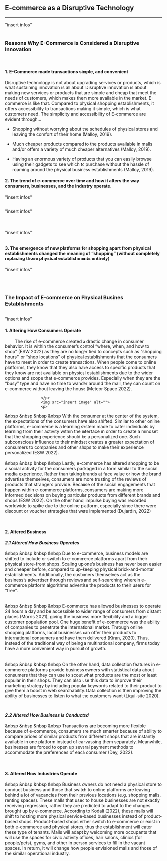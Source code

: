 <section id="disruptivetech">
    <div class="container">
        <div class="row">
            <div class="col-lg-12 text-center">
                <h2 class="section-heading">E-commerce as a Disruptive Technology</h2>
                <hr class="primary">
                </div>
            </div>
        </div>
    </div>
<body>
        <img src="insert image" alt=""> 
        <div class="col-lg-8 col-lg-offset-2 text-center;margin-left:20em;margin-right:20em;">
        <div class="components">
            <div class="mid-side">
                "insert infos"
        </div> 
            <br>
        <div class="component-3">
            <div class="advt-deavt">
                <h3>
                    <b>
                    Reasons Why E-Commerce is Considered a
                    Disruptive Innovation
                    </b>
                </h3>
                <br>
                <div class="adv-comp">
                    <h4><b>1. E-Commerce made transactions simple, and convenient </b></h4>
                    <p>
                        Disruptive technology is not about upgrading services or products, which is what sustaining innovation is all about. Disruptive innovation is about making new services or products that are simple and cheap that meet the needs of customers, which makes them more available in the market. E-commerce is like that. Compared to physical shopping establishments, it offers accessibility to transactions making it simple, which is what customers need. The simplicity and accessibility of E-commerce are evident through…
                    </p>
                    <ul>
                        <li>
                            <p>
                                Shopping without worrying about the schedules of physical stores and leaving the
                                comfort of their home (Malloy, 2019).
                            </p>
                        </li>
                        <li>
                            <p>
                                Much cheaper products compared to the products available in malls and/or offers a
                                variety of much cheaper alternatives (Malloy, 2019).
                            </p>
                        </li>
                        <li>
                            <p>
                                Having an enormous variety of products that you can easily browse using their gadgets
                                to see which to purchase without the hassle of roaming around the physical business
                                establishments (Malloy, 2019).
                            </p>
                        </li>
                    </ul>
                </div>
                <div class="adv-comp article">
                    <h4>
                       <b> 2. The trend of e-commerce over time and how it alters the way
                        consumers, businesses, and the industry operate.</b>
                    </h4>
                    <p>
                        "insert infos"
                    </p>
                    <img src="insert image" alt="">
                    <p>
                        "insert infos"
                        <br>
                        <br/>
                        <br>
                        <br/>
                        "insert infos"
                    </p>
                    <img src="insert image" alt="">
                </div>
                <div class="adv-comp article">
                    <h4>
                      <b> 3. The emergence of new platforms for shopping apart from
                        physical establishments changed the meaning of “shopping”
                        (without completely replacing those physical establishments
                        entirely)</b>
                    </h4>
                    <p>
                        "insert infos"
                    </p>
                </div>
            </div>
            <div class="advt-deavt">
                <br><br>
                <h3>
                    <b>The Impact of E-commerce on Physical Busines
                    Establishments</b>
                </h3>
                <div class="adv-comp article">
                    <img src="insert image" alt="">
                    <p>
                        "insert infos"
                    </p>
                    <h4>                    
                        <b>
                        1. Altering How Consumers Operate
                        </b>
                    </h4>
                    <p>             
&nbsp &nbsp &nbsp &nbsp      The rise of e-commerce created a drastic change in consumer behavior. It is within the consumer’s control “where, when, and how to shop” (ESW 2022) as they are no longer tied to concepts such as “shopping hours'' or “shop locations” of physical establishments that the consumers have to meet in order to create transactions. When people come to online platforms, they know that they also have access to specific products that they know are not available on physical establishments due to the wider options and scope that e-commerce provides. Especially when they are the “busy” type and have no time to  wander around the mall, they can count on e-commerce without leaving the house (Meteor Space 2022). 

                    </p>
                    <img src="insert image" alt="">
                    <p>
&nbsp &nbsp &nbsp &nbsp      With the consumer at the center of the system, the expectations of the consumers have also shifted. Similar to other online platforms, e-commerce is a learning system made to cater individuals by learning from their activity within the interface in order to create a mindset that the shopping experience should be a personalized one. Such subconscious influence to their mindset creates a greater expectation of consumers to companies and other shops to make their experience personalized (ESW 2022). 
<br>
<br/>
&nbsp &nbsp &nbsp &nbsp       Lastly, e-commerce has altered shopping to be a social activity for the consumers packaged in a form similar to the social media experience. Rather than taking brands at face value or how the brand advertise themselves, consumers are more trusting of the reviews of products that strangers provide. Because of the social engagements that happen within e-commerce platforms, consumers are making more informed decisions on buying particular products from different brands and shops (ESW 2022). On the other hand, impulse buying was recorded worldwide to spike due to the online platform, especially since there were discount or voucher strategies that were implemented (Dujardin, 2022)                   
                    </p>
                </div>
                <div class="adv-comp article">
                    <br>
                    <h4>
                        <b>
                        2. Altered Business
                        </b>
                    </h4>
                    <p>
                        <span>
                            <b><i>
                            2.1 Altered How Business Operates
                                </i></b>
                        </span>
                        <br>
                        <br>
&nbsp &nbsp &nbsp &nbsp       Due to e-commerce, business models are shifted to include or switch to e-commerce platforms apart from their physical store-front shops. Scaling up one’s business has never been easier and cheaper before, compared to up-keeping physical brick-and-mortar establishments. Additionally, the customers themselves act as the business’s advertiser through reviews and self-searching wherein e-commerce platform algorithms advertise the products to their users for “free”.
<br>
<br>                      
&nbsp &nbsp &nbsp &nbsp  E-commerce has allowed businesses to operate 24 hours a day and be accessible to wider range of consumers from distant places (Morris 2021), giving the business more flexibility and a bigger customer population pool. One huge benefit of e-commerce was the ability of companies to penetrate the international market. Through online shopping platforms, local businesses can offer their products to international consumers and have them delivered (Kiran, 2020). Thus, instead of the traditional way of being a multinational company, firms today have a more convenient way in pursuit of growth.
<br>
<br>                   
&nbsp &nbsp &nbsp &nbsp   On the other hand, data collection features in e-commerce platforms provide business owners with statistical data about consumers that they can use to scout what products are the most or least popular in their shops. They can also use this data to improve their marketing strategy by including popular keywords related to their product to give them a boost in web searchability. Data collection is then improving the ability of businesses to listen to what the customers want (Liqui-site 2020).
                    </p>              
                    <p>
                        <span>
                            <b><i>
                            2.2 Altered How Business is Conducted
                             </i></b>
                        </span>
<br>
<br>
&nbsp &nbsp &nbsp &nbsp    Transactions are becoming more flexible because of e-commerce, consumers are much smarter because of ability to compare prices of similar products from different shops that are instantly available in one platform instead of canvassing them separately. Meanwhile, businesses are forced to open up several payment methods to accommodate the preferences of each consumer (Dey, 2022).
                    </p>
                </div>
                <div class="adv-comp article">
                    <br>
                    <h4>
                        <b>
                        3. Altered How Industries Operate
                        </b>
                    </h4>
                    <p>
&nbsp &nbsp &nbsp &nbsp Business owners do not need a physical store to conduct business and those that switch to online platforms are leaving behind a lot of vacancies from their previous locations (e.g. shopping malls, renting spaces). These malls that used to house businesses are not exactly receiving regression, rather they are predicted to adapt to the changes brought up by e-commerce. According to Kodali (2022), these malls will shift to hosting more physical service-based businesses instead of product-based shops. Product-based shops either switch to e-commerce or exist in both e-commerce and physical stores, thus the establishment will cater these type of tenants. Malls will adapt by welcoming more occupants that will use the spaces for civic activity offices, hair salons, clinics (for people/pets), gyms, and other in person services to fill in the vacant spaces. In return, it will change how people envisioned malls and those of the similar operational industry.
                    </p>
                </div> 
 </body>
</section>
